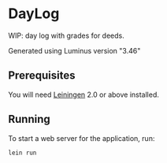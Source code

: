 # DayLog
WIP: day log with grades for deeds.

Generated using Luminus version "3.46"

## Prerequisites
You will need [Leiningen][1] 2.0 or above installed.

[1]: https://github.com/technomancy/leiningen

## Running

To start a web server for the application, run:

    lein run 